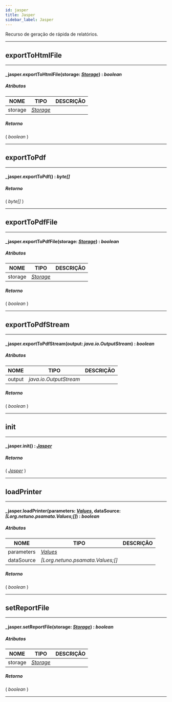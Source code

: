 ```yaml
---
id: jasper
title: Jasper
sidebar_label: Jasper
---
```


Recurso de geração de rápida de relatórios.

---

## exportToHtmlFile

---

#### _jasper.exportToHtmlFile(storage: _[Storage](../../resources/Storage)_) : _boolean_
##### Atributos

| NOME | TIPO | DESCRIÇÃO |
|---|---|---|
| storage | _[Storage](../../resources/Storage)_ |   |

##### Retorno

( _boolean_ )


---

## exportToPdf

---

#### _jasper.exportToPdf() : _byte[]_
##### Retorno

( _byte[]_ )


---

## exportToPdfFile

---

#### _jasper.exportToPdfFile(storage: _[Storage](../../resources/Storage)_) : _boolean_
##### Atributos

| NOME | TIPO | DESCRIÇÃO |
|---|---|---|
| storage | _[Storage](../../resources/Storage)_ |   |

##### Retorno

( _boolean_ )


---

## exportToPdfStream

---

#### _jasper.exportToPdfStream(output: _java.io.OutputStream_) : _boolean_
##### Atributos

| NOME | TIPO | DESCRIÇÃO |
|---|---|---|
| output | _java.io.OutputStream_ |   |

##### Retorno

( _boolean_ )


---

## init

---

#### _jasper.init() : _[Jasper](../../resources/Jasper)_
##### Retorno

( _[Jasper](../../resources/Jasper)_ )


---

## loadPrinter

---

#### _jasper.loadPrinter(parameters: _[Values](../../objects/Values)_, dataSource: _[Lorg.netuno.psamata.Values;[]_) : _boolean_
##### Atributos

| NOME | TIPO | DESCRIÇÃO |
|---|---|---|
| parameters | _[Values](../../objects/Values)_ |   |
| dataSource | _[Lorg.netuno.psamata.Values;[]_ |   |

##### Retorno

( _boolean_ )


---

## setReportFile

---

#### _jasper.setReportFile(storage: _[Storage](../../resources/Storage)_) : _boolean_
##### Atributos

| NOME | TIPO | DESCRIÇÃO |
|---|---|---|
| storage | _[Storage](../../resources/Storage)_ |   |

##### Retorno

( _boolean_ )


---

